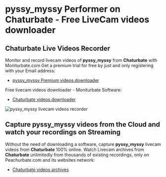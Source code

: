 # pyssy_myssy Performer on Chaturbate - Free LiveCam videos downloader

## Chaturbate Live Videos Recorder

Monitor and record livecam videos of **pyssy_myssy** from **Chaturbate** with Moniturbate.com
Get a premium trial for free by just and only registering with your Email address:
* [pyssy_myssy Premium videos downloader](https://moniturbate.com/request-demo-licence-key.html)

Free livecam videos downloader - Moniturbate Software:
* [Chaturbate videos downloader](https://moniturbate.com/moniturbate-download-software.html)

![pyssy_myssy livecam videos recorder](https://peachurnet.com/templates/moniturbate-software.png)


## Capture pyssy_myssy videos from the Cloud and watch your recordings on Streaming

Without the need of downloading a software, capture **pyssy_myssy** livecam videos from **Chaturbate** 100% online.
Watch Livecam archives from **Chaturbate** unlimitedly from thousands of existing recordings, only on Peachurbate.com and its websites network:
* [Chaturbate videos archives](https://peachurnet.com/)